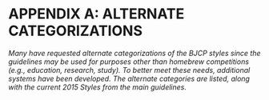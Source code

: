 # APPENDIX A: ALTERNATE CATEGORIZATIONS

_Many have requested alternate categorizations of the BJCP styles since the guidelines may be used for purposes other than homebrew competitions (e.g., education, research, study). To better meet these needs, additional systems have been developed. The alternate categories are listed, along with the current 2015 Styles from the main guidelines._

